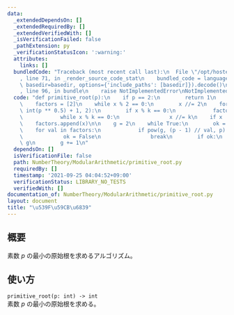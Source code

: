 ```yaml
---
data:
  _extendedDependsOn: []
  _extendedRequiredBy: []
  _extendedVerifiedWith: []
  _isVerificationFailed: false
  _pathExtension: py
  _verificationStatusIcon: ':warning:'
  attributes:
    links: []
  bundledCode: "Traceback (most recent call last):\n  File \"/opt/hostedtoolcache/Python/3.10.4/x64/lib/python3.10/site-packages/onlinejudge_verify/documentation/build.py\"\
    , line 71, in _render_source_code_stat\n    bundled_code = language.bundle(stat.path,\
    \ basedir=basedir, options={'include_paths': [basedir]}).decode()\n  File \"/opt/hostedtoolcache/Python/3.10.4/x64/lib/python3.10/site-packages/onlinejudge_verify/languages/python.py\"\
    , line 96, in bundle\n    raise NotImplementedError\nNotImplementedError\n"
  code: "def primitive_root(p):\n    if p == 2:\n        return 1\n    x = p - 1\n\
    \    factors = [2]\n    while x % 2 == 0:\n        x //= 2\n    for k in range(3,\
    \ int(p ** 0.5) + 1, 2):\n        if x % k == 0:\n            factors.append(k)\n\
    \            while x % k == 0:\n                x //= k\n    if x != 1:\n    \
    \    factors.append(x)\n\n    g = 2\n    while True:\n        ok = True\n    \
    \    for val in factors:\n            if pow(g, (p - 1) // val, p) == 1:\n   \
    \             ok = False\n                break\n        if ok:\n            return\
    \ g\n        g += 1\n"
  dependsOn: []
  isVerificationFile: false
  path: NumberTheory/ModularArithmetic/primitive_root.py
  requiredBy: []
  timestamp: '2021-09-25 04:04:52+09:00'
  verificationStatus: LIBRARY_NO_TESTS
  verifiedWith: []
documentation_of: NumberTheory/ModularArithmetic/primitive_root.py
layout: document
title: "\u539F\u59CB\u6839"
---
```


## 概要
素数 $p$ の最小の原始根を求めるアルゴリズム。

## 使い方
`primitive_root(p: int) -> int`  
素数 $p$ の最小の原始根を求める。
